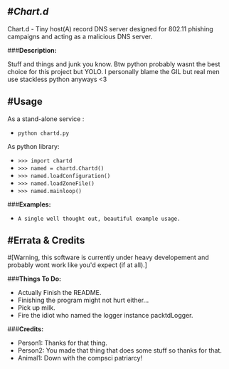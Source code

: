 #___Chart.d___
--

Chart.d - Tiny host(A) record DNS server designed for 802.11 phishing campaigns and acting as a malicious DNS server.

###__Description:__

Stuff and things and junk you know. Btw python probably wasnt the best choice for this project but YOLO. I personally blame the GIL but real men use stackless python anyways <3


#__Usage__
---

As a stand-alone service :
* `python chartd.py`

As python library:
* `>>> import chartd`
* `>>> named = chartd.Chartd()`
* `>>> named.loadConfiguration()`
* `>>> named.loadZoneFile()`
* `>>> named.mainloop()`

###__Examples:__

* `A single well thought out, beautiful example usage.`


#__Errata & Credits__
---

#[Warning, this software is currently under heavy developement and probably wont work like you'd expect (if at all).]

###__Things To Do:__
* Actually Finish the README.
* Finishing the program might not hurt either...
* Pick up milk.
* Fire the idiot who named the logger instance packtdLogger.

###__Credits:__
* Person1: Thanks for that thing.
* Person2: You made that thing that does some stuff so thanks for that.
* Animal1: Down with the compsci patriarcy!
